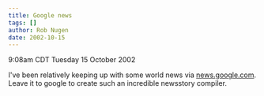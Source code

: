 ```yaml
---
title: Google news
tags: []
author: Rob Nugen
date: 2002-10-15
---
```


<p class=date>9:08am CDT Tuesday 15 October 2002</p>

<p>I've been relatively keeping up with some world news via <a
href="http://news.google.com">news.google.com</a>.  Leave it to google
to create such an incredible newsstory compiler.</p>


